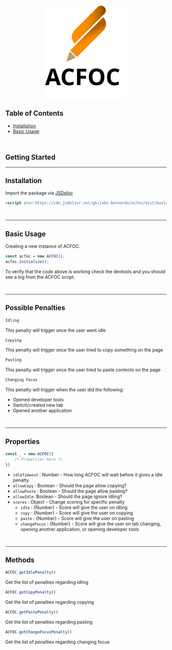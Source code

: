 <p align="center">
	<img src='./assets/logo-sm.svg' width="256">
</p>

## Table of Contents
- [Installation](#installation)
- [Basic Usage](#basic-usage)

<br>

## Getting Started

----
## Installation

Import the package  via [JSDelivr](https://jsdelivr.net)
```html
<script src='https://cdn.jsdelivr.net/gh/jabo-bernardo/acfoc/dist/build.js'></script>
```

<br>

---
## Basic Usage
Creating a new instance of ACFOC.
```js
const acfoc = new ACFOC();
acfoc.initialize();
```
To verify that the code above is working check the devtools and you should see a log from the ACFOC script.

<br>

---
## Possible Penalties
```css
Idling
```
This penalty will trigger once the user went idle
```css
Copying
```
This penalty will trigger once the user tried to copy something
on the page
```css
Pasting
```
This penalty will trigger once the user tried to paste contents on the page
```css
Changing Focus
```
This penalty will trigger when the user did the following:
- Opened developer tools
- Switch/created new tab
- Opened another application

<br>

---
## Properties
```js
const _ = new ACFOC({
	/* Properties Here */
})
```

- `idleTimeout` : Number - How long ACFOC will wait before it gives a idle penalty.
- `allowCopy` : Boolean - Should the page allow copying?
- `allowPaste` : Boolean - Should the page allow pasting?
- `allowIdle`: Boolean - Should the page ignore idling?
- `scores` : Object - Change scoring for specific penalty
	- `idle` : {Number} - Score will give the user on idling
	- `copy` : {Number} - Score will give the user on copying
	- `paste` : {Number} - Score will give the user on pasting
	- `changeFocus` : {Number} - Score will give the user on tab changing, opening another application, or opening developer tools

<br>

---
## Methods
```js
ACFOC.getIdlePenalty()
```
Get the list of penalties regarding idling
```js
ACFOC.getCopyPenalty()
```
Get the list of penalties regarding copying
```js
ACFOC.getPastePenalty()
```
Get the list of penalties regarding pasting
```js
ACFOC.getChangeFocusPenalty()
```
Get the list of penalties regarding changing focus
